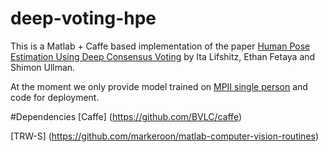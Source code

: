 # deep-voting-hpe
This is a Matlab + Caffe based implementation of the paper [Human Pose Estimation Using Deep Consensus Voting](http://link.springer.com/chapter/10.1007/978-3-319-46475-6_16) by Ita Lifshitz, Ethan Fetaya and Shimon Ullman.

At the moment we only provide model trained on [MPII single person](http://human-pose.mpi-inf.mpg.de/) and code for deployment.

#Dependencies
[Caffe] (https://github.com/BVLC/caffe)

[TRW-S] (https://github.com/markeroon/matlab-computer-vision-routines) 
